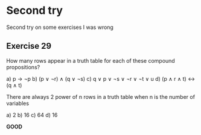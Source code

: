 # Second try

Second try on some exercises I was wrong

## Exercise 29

How many rows appear in a truth table for each of these compound propositions?

a) p → ¬p
b) (p ∨ ¬r) ∧ (q ∨ ¬s)
c) q ∨ p ∨ ¬s ∨ ¬r ∨ ¬t ∨ u
d) (p ∧ r ∧ t) ↔ (q ∧ t)

There are always 2 power of n rows in a truth table when n is the number of variables

a) 2
b) 16
c) 64
d) 16

**GOOD**
